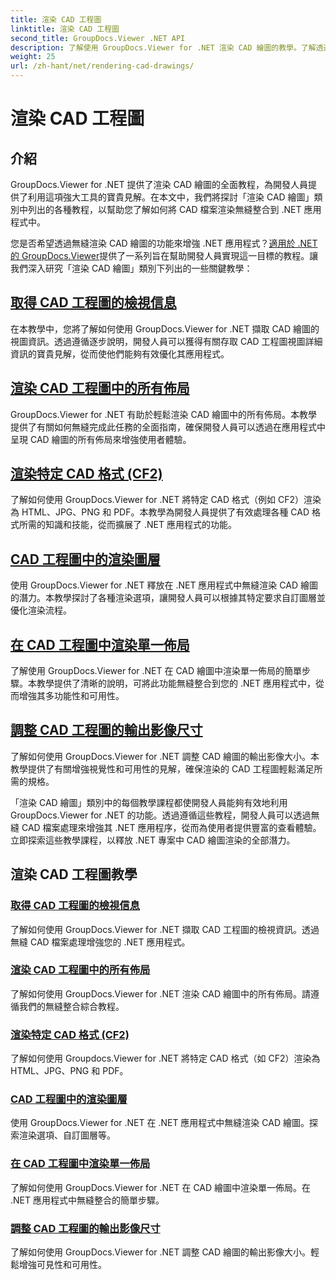```yaml
---
title: 渲染 CAD 工程圖
linktitle: 渲染 CAD 工程圖
second_title: GroupDocs.Viewer .NET API
description: 了解使用 GroupDocs.Viewer for .NET 渲染 CAD 繪圖的教學。了解透過無縫 CAD 檔案處理來增強 .NET 應用程式。
weight: 25
url: /zh-hant/net/rendering-cad-drawings/
---
```


# 渲染 CAD 工程圖


## 介紹

GroupDocs.Viewer for .NET 提供了渲染 CAD 繪圖的全面教程，為開發人員提供了利用這項強大工具的寶貴見解。在本文中，我們將探討「渲染 CAD 繪圖」類別中列出的各種教程，以幫助您了解如何將 CAD 檔案渲染無縫整合到 .NET 應用程式中。

您是否希望透過無縫渲染 CAD 繪圖的功能來增強 .NET 應用程式？[適用於 .NET 的 GroupDocs.Viewer](#)提供了一系列旨在幫助開發人員實現這一目標的教程。讓我們深入研究「渲染 CAD 繪圖」類別下列出的一些關鍵教學：

## [取得 CAD 工程圖的檢視信息](./get-view-info-cad-drawing/)
在本教學中，您將了解如何使用 GroupDocs.Viewer for .NET 擷取 CAD 繪圖的視圖資訊。透過遵循逐步說明，開發人員可以獲得有關存取 CAD 工程圖視圖詳細資訊的寶貴見解，從而使他們能夠有效優化其應用程式。

## [渲染 CAD 工程圖中的所有佈局](./render-all-layouts-cad/)
GroupDocs.Viewer for .NET 有助於輕鬆渲染 CAD 繪圖中的所有佈局。本教學提供了有關如何無縫完成此任務的全面指南，確保開發人員可以透過在應用程式中呈現 CAD 繪圖的所有佈局來增強使用者體驗。

## [渲染特定 CAD 格式 (CF2)](./render-specific-cad-formats/)
了解如何使用 GroupDocs.Viewer for .NET 將特定 CAD 格式（例如 CF2）渲染為 HTML、JPG、PNG 和 PDF。本教學為開發人員提供了有效處理各種 CAD 格式所需的知識和技能，從而擴展了 .NET 應用程式的功能。

## [CAD 工程圖中的渲染圖層](./render-layers-cad/)
使用 GroupDocs.Viewer for .NET 釋放在 .NET 應用程式中無縫渲染 CAD 繪圖的潛力。本教學探討了各種渲染選項，讓開發人員可以根據其特定要求自訂圖層並優化渲染流程。

## [在 CAD 工程圖中渲染單一佈局](./render-single-layout-cad/)
了解使用 GroupDocs.Viewer for .NET 在 CAD 繪圖中渲染單一佈局的簡單步驟。本教學提供了清晰的說明，可將此功能無縫整合到您的 .NET 應用程式中，從而增強其多功能性和可用性。

## [調整 CAD 工程圖的輸出影像尺寸](./adjust-output-image-size-cad/)
了解如何使用 GroupDocs.Viewer for .NET 調整 CAD 繪圖的輸出影像大小。本教學提供了有關增強視覺性和可用性的見解，確保渲染的 CAD 工程圖輕鬆滿足所需的規格。

「渲染 CAD 繪圖」類別中的每個教學課程都使開發人員能夠有效地利用 GroupDocs.Viewer for .NET 的功能。透過遵循這些教程，開發人員可以透過無縫 CAD 檔案處理來增強其 .NET 應用程序，從而為使用者提供豐富的查看體驗。立即探索這些教學課程，以釋放 .NET 專案中 CAD 繪圖渲染的全部潛力。

## 渲染 CAD 工程圖教學
### [取得 CAD 工程圖的檢視信息](./get-view-info-cad-drawing/)
了解如何使用 GroupDocs.Viewer for .NET 擷取 CAD 工程圖的檢視資訊。透過無縫 CAD 檔案處理增強您的 .NET 應用程式。
### [渲染 CAD 工程圖中的所有佈局](./render-all-layouts-cad/)
了解如何使用 GroupDocs.Viewer for .NET 渲染 CAD 繪圖中的所有佈局。請遵循我們的無縫整合綜合教程。
### [渲染特定 CAD 格式 (CF2)](./render-specific-cad-formats/)
了解如何使用 Groupdocs.Viewer for .NET 將特定 CAD 格式（如 CF2）渲染為 HTML、JPG、PNG 和 PDF。
### [CAD 工程圖中的渲染圖層](./render-layers-cad/)
使用 GroupDocs.Viewer for .NET 在 .NET 應用程式中無縫渲染 CAD 繪圖。探索渲染選項、自訂圖層等。
### [在 CAD 工程圖中渲染單一佈局](./render-single-layout-cad/)
了解如何使用 GroupDocs.Viewer for .NET 在 CAD 繪圖中渲染單一佈局。在 .NET 應用程式中無縫整合的簡單步驟。
### [調整 CAD 工程圖的輸出影像尺寸](./adjust-output-image-size-cad/)
了解如何使用 GroupDocs.Viewer for .NET 調整 CAD 繪圖的輸出影像大小。輕鬆增強可見性和可用性。